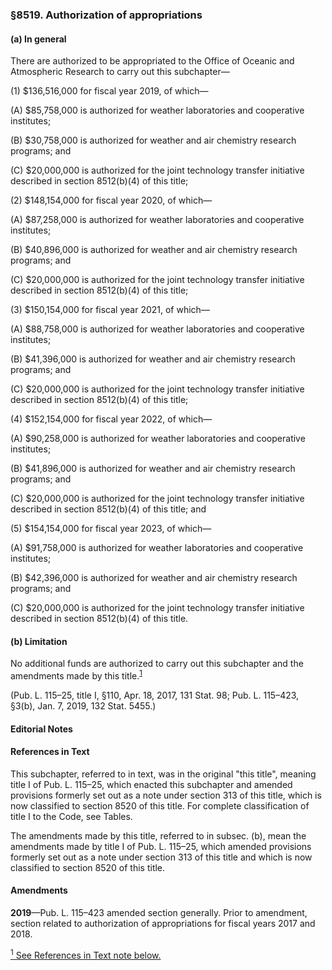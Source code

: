### §8519. Authorization of appropriations ###

#### (a) In general ####

There are authorized to be appropriated to the Office of Oceanic and Atmospheric Research to carry out this subchapter—

(1) $136,516,000 for fiscal year 2019, of which—

(A) $85,758,000 is authorized for weather laboratories and cooperative institutes;

(B) $30,758,000 is authorized for weather and air chemistry research programs; and

(C) $20,000,000 is authorized for the joint technology transfer initiative described in section 8512(b)(4) of this title;

(2) $148,154,000 for fiscal year 2020, of which—

(A) $87,258,000 is authorized for weather laboratories and cooperative institutes;

(B) $40,896,000 is authorized for weather and air chemistry research programs; and

(C) $20,000,000 is authorized for the joint technology transfer initiative described in section 8512(b)(4) of this title;

(3) $150,154,000 for fiscal year 2021, of which—

(A) $88,758,000 is authorized for weather laboratories and cooperative institutes;

(B) $41,396,000 is authorized for weather and air chemistry research programs; and

(C) $20,000,000 is authorized for the joint technology transfer initiative described in section 8512(b)(4) of this title;

(4) $152,154,000 for fiscal year 2022, of which—

(A) $90,258,000 is authorized for weather laboratories and cooperative institutes;

(B) $41,896,000 is authorized for weather and air chemistry research programs; and

(C) $20,000,000 is authorized for the joint technology transfer initiative described in section 8512(b)(4) of this title; and

(5) $154,154,000 for fiscal year 2023, of which—

(A) $91,758,000 is authorized for weather laboratories and cooperative institutes;

(B) $42,396,000 is authorized for weather and air chemistry research programs; and

(C) $20,000,000 is authorized for the joint technology transfer initiative described in section 8512(b)(4) of this title.

#### (b) Limitation ####

No additional funds are authorized to carry out this subchapter and the amendments made by this title.<sup><a href="#8519_1_target" name="8519_1">1</a></sup>

(Pub. L. 115–25, title I, §110, Apr. 18, 2017, 131 Stat. 98; Pub. L. 115–423, §3(b), Jan. 7, 2019, 132 Stat. 5455.)

#### **Editorial Notes** ####

#### References in Text ####

This subchapter, referred to in text, was in the original "this title", meaning title I of Pub. L. 115–25, which enacted this subchapter and amended provisions formerly set out as a note under section 313 of this title, which is now classified to section 8520 of this title. For complete classification of title I to the Code, see Tables.

The amendments made by this title, referred to in subsec. (b), mean the amendments made by title I of Pub. L. 115–25, which amended provisions formerly set out as a note under section 313 of this title and which is now classified to section 8520 of this title.

#### Amendments ####

**2019**—Pub. L. 115–423 amended section generally. Prior to amendment, section related to authorization of appropriations for fiscal years 2017 and 2018.

[<sup>1</sup> See References in Text note below.](#8519_1)